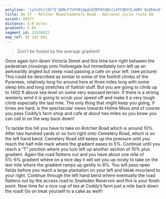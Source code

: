 ```yaml
---
polyline: 'iy}eIh}{IH^@`@DNLPJVXVNj@p@v@ZRFBt@ALCLKPCNDVZLd@RX`Bz@bAv@^n@Lb@Ff@TvAhA`Cd@t@\Zz@`@PPTNXr@~@zAfAdCf@v@`@ZPBv@B`@PHb@X~@ZvBJh@h@lBLXnAfCVXTTtA~B^`@NZXb@hBxD^p@v@bATFFCRU\m@PSd@[zBk@J?JFNLRZx@vBZd@hBtDfCtEn@rA^j@f@r@TJXR~DrD~@fA\t@TXlDpEj@d@LFf@\tArA`Az@rBfAd@PbAf@dBl@rCp@bF~Ab@DtB\~@BjAPpAFPD~@d@LB\?xC_Br@Ut@c@bA]`CcA|Ai@bCeAb@KvAm@NEx@_@nCcA`Bq@`Ba@^Gr@Gd@M\@j@E`C]fGq@f@IrAOv@Ef@I\QRSPUd@_An@eBn@uBXs@t@oAjA}C\kA|@oBVkALaBRqA^_BPiAVgC?c@'
title: No 37 - Rotcher Road/Cemetery Road - National Cycle route 68
ascent: 895ft
distance: 3.0 miles
gradient: 5.6%
segment_id: 23536822
map_ref: SE 142 081
---
```


> Don't be fooled by the average gradient!

Once again turn down Victoria Street and this time turn right between the pedestrian
crossings onto Hollowgate but immediately turn left up an awkwardly angled but steep road
passing a cafe on your left. (see picture)
This could be described as similar to some of the foothill climbs of the Pyrenees, relatively
long for around here at three miles long with some steep bits and long stretches of flattish
stuff. But you are going to climb up to 1400 ft above sea level on some very exposed terrain.
If there is a strong westerly wind it is going to scrub your speed off and make it a very tough
climb especially the last mile. The only thing that might keep you going, if times are hard, is
the spectacular views towards Holme Moss and of course you pass Coddy’s farm shop and
cafe at about two miles so you know you can call in on the way back down!

To tackle this hill you have to take on Rotcher Road which is around 10%. After two hundred
yards or so turn right onto Cemetery Road, which is on the left hand bend. Cemetery Road
still keeps up the pressure until you reach the half mile mark where the gradient eases to
5%. Continue until you reach a “T” junction where you turn left up another section of 10%
plus gradient. Again the road flattens out and you have about one mile of 5%-6% gradient
where on a nice day it will set you up nicely to take on the last mile where the gradient
ramps up gently to 8%. You will pass open fields before you reach a large plantation on your
left
and
bleak
moorland
to
your
right.
Continue
through
the
left
hand
bend
where
eventually the road flattens out by the access road to Snailsden Reservoir and this is your
finish point. Now time for a nice cup of tea at Coddy’s farm just a mile back down the road!
Go on treat yourself to a cake as well!!



